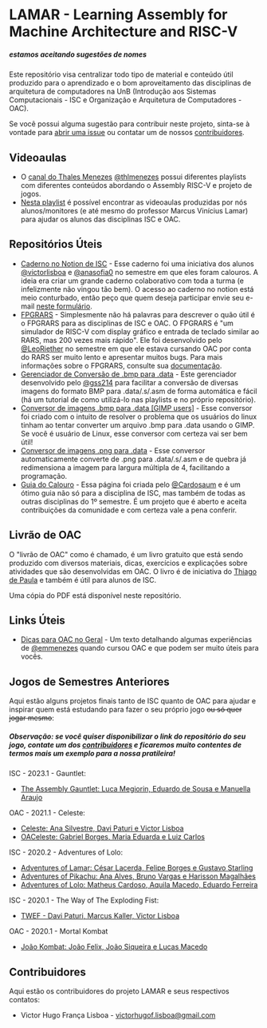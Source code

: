 # LAMAR - Learning Assembly for Machine Architecture and RISC-V
##### estamos aceitando sugestões de nomes

Este repositório visa centralizar todo tipo de material e conteúdo útil produzido para o aprendizado e o bom aproveitamento das disciplinas de arquitetura de computadores na UnB (Introdução aos Sistemas Computacionais - ISC e Organização e Arquitetura de Computadores - OAC).

Se você possui alguma sugestão para contribuir neste projeto, sinta-se à vontade para [abrir uma issue](https://github.com/victorlisboa/LAMAR/issues/new) ou contatar um de nossos [contribuidores](#contribuidores).

## Videoaulas

- O [canal do Thales Menezes](https://www.youtube.com/@thlmenezes3430) [@thlmenezes](https://github.com/thlmenezes) possui diferentes playlists com diferentes conteúdos abordando o Assembly RISC-V e projeto de jogos.
- [Nesta playlist](https://youtube.com/playlist?list=PLL0Kob75DU32afhLBN5nY2KzOJ5k6lw-Q&si=DDFPmz_BaCsBMM0o) é possível encontrar as videoaulas produzidas por nós alunos/monitores (e até mesmo do professor Marcus Vinícius Lamar) para ajudar os alunos das disciplinas ISC e OAC.

## Repositórios Úteis
- [Caderno no Notion de ISC](https://www.notion.so/cadernodeisc/invite/069691f6dbef0c56e67127d24241224d2ae7217c) - Esse caderno foi uma iniciativa dos alunos [@victorlisboa](https://github.com/victorlisboa) e [@anasofia0](https://github.com/anasofia0) no semestre em que eles foram calouros. A ideia era criar um grande caderno colaborativo com toda a turma (e infelizmente não vingou tão bem). O acesso ao caderno no notion está meio conturbado, então peço que quem deseja participar envie seu e-mail [neste formulário](https://docs.google.com/forms/d/1KRWlxprWLx6fw9-D8ap_nrHaAXDEJGQArqnYrpkejvY).
- [FPGRARS](https://github.com/LeoRiether/FPGRARS) - Simplesmente não há palavras para descrever o quão útil é o FPGRARS para as disciplinas de ISC e OAC. O FPGRARS é "um simulador de RISC-V com display gráfico e entrada de teclado similar ao RARS, mas 200 vezes mais rápido". Ele foi desenvolvido pelo [@LeoRiether](https://github.com/LeoRiether) no semestre em que ele estava cursando OAC por conta do RARS ser muito lento e apresentar muitos bugs. Para mais informações sobre o FPGRARS, consulte sua [documentação](https://leoriether.github.io/FPGRARS/).
- [Gerenciador de Conversão de .bmp para .data](https://github.com/gss214/Gerenciador-de-Conversao) - Este gerenciador desenvolvido pelo [@gss214](https://github.com/gss214) para facilitar a conversão de diversas imagens do formato BMP para .data/.s/.asm de forma automática e fácil (há um tutorial de como utilizá-lo nas playlists e no próprio repositório).
- [Conversor de imagens .bmp para .data [GIMP users]](https://github.com/RuanPetrus/BMPtoASM) - Esse conversor foi criado com o intuito de resolver o problema que os usuários do linux tinham ao tentar converter um arquivo .bmp para .data usando o GIMP. Se você é usuário de Linux, esse conversor com certeza vai ser bem útil!
- [Conversor de imagens .png para .data](https://github.com/ABMHub/png2oac) - Esse conversor automaticamente converte de .png para .data/.s/.asm e de quebra já redimensiona a imagem para largura múltipla de 4, facilitando a programação.
- [Guia do Calouro](https://cardosaum.github.io/guia-do-cicalouro/) - Essa página foi criada pelo [@Cardosaum](https://github.com/Cardosaum) e é um ótimo guia não só para a disciplina de ISC, mas também de todas as outras disciplinas do 1º semestre. É um projeto que é aberto e aceita contribuições da comunidade e com certeza vale a pena conferir.

## Livrão de OAC

O "livrão de OAC" como é chamado, é um livro gratuito que está sendo produzido com diversos materiais, dicas, exercícios e explicações sobre atividades que são desenvolvidas em OAC. O livro é de iniciativa do [Thiago de Paula](link) e também é útil para alunos de ISC.

Uma cópia do PDF está disponível neste repositório.

## Links Úteis

- [Dicas para OAC no Geral](https://docs.google.com/document/d/1k0Qy25dyoapkW3nP2wsmMaD7o3qBDLXW8S9ArubQVWg) - Um texto detalhando algumas experiências de [@emmenezes](https://github.com/emmenezes) quando cursou OAC e que podem ser muito úteis para vocês.

## Jogos de Semestres Anteriores

Aqui estão alguns projetos finais tanto de ISC quanto de OAC para ajudar e inspirar quem está estudando para fazer o seu próprio jogo ~~ou só quer jogar mesmo~~:

##### Observação: se você quiser disponibilizar o link do repositório do seu jogo, contate um dos [contribuidores](#contribuidores) e ficaremos muito contentes de termos mais um exemplo para a nossa pratileira!

ISC - 2023.1 - Gauntlet:
- [The Assembly Gauntlet: Luca Megiorin, Eduardo de Sousa e Manuella Araujo](https://github.com/Luke0133/The-Assembly-Gauntlet)

OAC - 2021.1 - Celeste:
- [Celeste: Ana Silvestre, Davi Paturi e Victor Lisboa](https://github.com/Acucar-tempero-e-tudo-que-ha-de-bom/ProjetoOAC-2021)
- [OACeleste: Gabriel Borges, Maria Eduarda e Luiz Carlos](https://github.com/ziul123/OACeleste)

ISC - 2020.2 - Adventures of Lolo:
- [Adventures of Lamar: César Lacerda, Felipe Borges e Gustavo Starling](https://github.com/Felipedbbsb/Adventures-of-Lamar-ISC)
- [Adventures of Pikachu: Ana Alves, Bruno Vargas e Harisson Magalhães](https://github.com/BrunoVarg/AdventuresOfPikachu)
- [Adventures of Lolo: Matheus Cardoso, Aquila Macedo, Eduardo Ferreira](https://github.com/Cardosaum/isc-lolo-game)

ISC - 2020.1 - The Way of The Exploding Fist:
- [TWEF - Davi Paturi, Marcus Kaller, Victor Lisboa](https://github.com/davipatury/ProjetoISC-2020)

OAC - 2020.1 - Mortal Kombat
- [João Kombat: João Felix, João Siqueira e Lucas Macedo](https://github.com/ABMHub/JoaoKombat)

## Contribuidores

Aqui estão os contribuidores do projeto LAMAR e seus respectivos contatos:

- Victor Hugo França Lisboa - [victorhugof.lisboa@gmail.com](mailto:victorhugof.lisboa@gmail.com)

